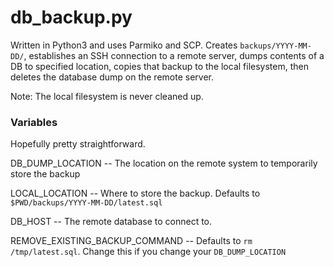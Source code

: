 # db_backup.py
Written in Python3 and uses Parmiko and SCP. Creates `backups/YYYY-MM-DD/`, establishes an SSH connection to a remote server, dumps contents of a DB to specified location, copies that backup to the local filesystem, then deletes the database dump on the remote server.

Note: The local filesystem is never cleaned up.

### Variables

Hopefully pretty straightforward. 

DB_DUMP_LOCATION -- The location on the remote system to temporarily store the backup

LOCAL_LOCATION -- Where to store the backup. Defaults to `$PWD/backups/YYYY-MM-DD/latest.sql`

DB_HOST -- The remote database to connect to.

REMOVE_EXISTING_BACKUP_COMMAND -- Defaults to `rm /tmp/latest.sql`. Change this if you change your `DB_DUMP_LOCATION`
